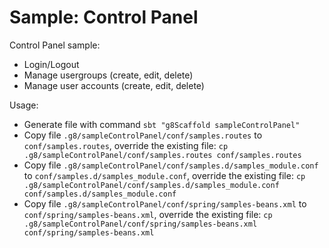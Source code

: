 # Sample: Control Panel

Control Panel sample:
- Login/Logout
- Manage usergroups (create, edit, delete)
- Manage user accounts (create, edit, delete)

Usage:
- Generate file with command `sbt "g8Scaffold sampleControlPanel"`
- Copy file `.g8/sampleControlPanel/conf/samples.routes` to `conf/samples.routes`, override the existing file: `cp .g8/sampleControlPanel/conf/samples.routes conf/samples.routes`
- Copy file `.g8/sampleControlPanel/conf/samples.d/samples_module.conf` to `conf/samples.d/samples_module.conf`, override the existing file: `cp .g8/sampleControlPanel/conf/samples.d/samples_module.conf conf/samples.d/samples_module.conf`
- Copy file `.g8/sampleControlPanel/conf/spring/samples-beans.xml` to `conf/spring/samples-beans.xml`, override the existing file: `cp .g8/sampleControlPanel/conf/spring/samples-beans.xml conf/spring/samples-beans.xml`
